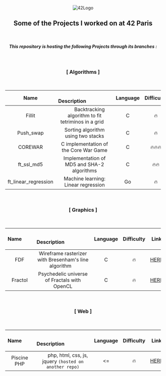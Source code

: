  <p align="center">
  <img src="https://i.imgur.com/GzO2IMr.png" alt="42Logo">
</p>
<h2 align="center">Some of the Projects I worked on at 42 Paris</h2>
<br>

<h5 align="center">  This repository is hosting the following Projects through its branches : </h5>

</br>

<h3 align="center" > [ Algorithms ] </h3> </br>

|Name|     Description     | Language | Difficulty | Link  |
|:--------:|:-----------:|:--------:|:----------:|:-----:|
|   Fillit  |  Backtracking algorithm to fit tetriminos in a grid |     C    |     🔥     |   [HERE](https://github.com/hlombard/42/tree/Fillit)  |
| Push_swap |               Sorting algorithm using two stacks              |     C    |     🔥     | [HERE](https://github.com/hlombard/42/tree/push_swap) |
|  COREWAR  |             C implementation of the Core War Game             |     C    |     🔥🔥🔥     |  [HERE](https://github.com/hlombard/42/tree/Corewar)  |
|  ft_ssl_md5 |             Implementation of MD5 and SHA-2 algorithms             |     C    |     🔥🔥     |  [HERE](https://github.com/hlombard/42/tree/ft_ssl_md5) |
|  ft_linear_regression |           Machine learning: Linear regression           |     Go    |     🔥     | [HERE](https://github.com/hlombard/42/tree/ft_linear_regression)|
</br>

<h3 align="center" > [ Graphics ] </h3> </br>

|  Name  &nbsp;&nbsp;&nbsp;&nbsp;&nbsp;&nbsp;&nbsp;|     Description     | Language | Difficulty | Link  |
|:--------:|:-----------:|:--------:|:----------:|:-----:|
|   FDF   |Wireframe rasterizer with Bresenham's line algorithm |     C    |     🔥     |   [HERE](https://github.com/hlombard/42/tree/FdF)   |
| Fractol |     Psychedelic universe of Fractals with OpenCL     |     C    |     🔥     | [HERE](https://github.com/hlombard/42/tree/fractol) |
</br>

<h3 align="center" > [ Web ] </h3> </br>

|  Name  &nbsp;&nbsp;&nbsp;&nbsp;&nbsp;&nbsp;&nbsp;|     Description     | Language | Difficulty | Link  |
|:--------:|:-----------:|:--------:|:----------:|:-----:|
| Piscine PHP |  php, html, css, js, jquery ``(hosted on another repo)`` |    <=   |     🔥    | [HERE](https://github.com/hlombard/Piscine_PHP) |
</br>
